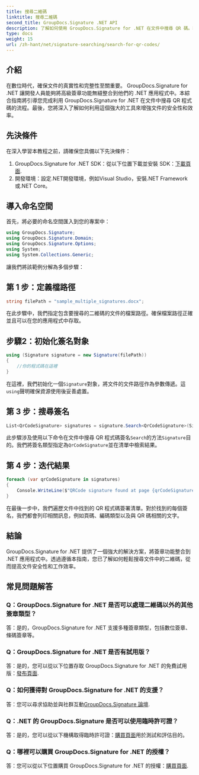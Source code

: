 ```yaml
---
title: 搜尋二維碼
linktitle: 搜尋二維碼
second_title: GroupDocs.Signature .NET API
description: 了解如何使用 GroupDocs.Signature for .NET 在文件中搜尋 QR 碼。輕鬆增強文件安全性。
type: docs
weight: 15
url: /zh-hant/net/signature-searching/search-for-qr-codes/
---
```

## 介紹

在數位時代，確保文件的真實性和完整性至關重要。 GroupDocs.Signature for .NET 讓開發人員能夠將高級簽章功能無縫整合到他們的 .NET 應用程式中。本綜合指南將引導您完成利用 GroupDocs.Signature for .NET 在文件中搜尋 QR 程式碼的流程。最後，您將深入了解如何利用這個強大的工具來增強文件的安全性和效率。

## 先決條件

在深入學習本教程之前，請確保您具備以下先決條件：

1.  GroupDocs.Signature for .NET SDK：從以下位置下載並安裝 SDK：[下載頁面](https://releases.groupdocs.com/signature/net/).
2. 開發環境：設定.NET開發環境，例如Visual Studio，安裝.NET Framework或.NET Core。

## 導入命名空間

首先，將必要的命名空間匯入到您的專案中：

```csharp
using GroupDocs.Signature;
using GroupDocs.Signature.Domain;
using GroupDocs.Signature.Options;
using System;
using System.Collections.Generic;
```

讓我們將該範例分解為多個步驟：

## 第 1 步：定義檔路徑

```csharp
string filePath = "sample_multiple_signatures.docx";
```

在此步驟中，我們指定包含要搜尋的二維碼的文件的檔案路徑。確保檔案路徑正確並且可以在您的應用程式中存取。

## 步驟2：初始化簽名對象

```csharp
using (Signature signature = new Signature(filePath))
{
    //你的程式碼在這裡
}
```

在這裡，我們初始化一個`Signature`對象，將文件的文件路徑作為參數傳遞。這`using`聲明確保資源使用後妥善處置。

## 第 3 步：搜尋簽名

```csharp
List<QrCodeSignature> signatures = signature.Search<QrCodeSignature>(SignatureType.QrCode);
```

此步驟涉及使用以下命令在文件中搜尋 QR 程式碼簽名`Search`的方法`Signature`目的。我們將簽名類型指定為`QrCodeSignature`並在清單中檢索結果。

## 第 4 步：迭代結果

```csharp
foreach (var qrCodeSignature in signatures)
{
    Console.WriteLine($"QRCode signature found at page {qrCodeSignature.PageNumber} with type {qrCodeSignature.EncodeType.TypeName} and text {qrCodeSignature.Text}");
}
```

在最後一步中，我們遍歷文件中找到的 QR 程式碼簽署清單。對於找到的每個簽名，我們都會列印相關訊息，例如頁碼、編碼類型以及與 QR 碼相關的文字。

## 結論

GroupDocs.Signature for .NET 提供了一個強大的解決方案，將簽章功能整合到 .NET 應用程式中。透過遵循本指南，您已了解如何輕鬆搜尋文件中的二維碼，從而提高文件安全性和工作效率。

## 常見問題解答

### Q：GroupDocs.Signature for .NET 是否可以處理二維碼以外的其他簽章類型？
答：是的，GroupDocs.Signature for .NET 支援多種簽章類型，包括數位簽章、條碼簽章等。

### Q：GroupDocs.Signature for .NET 是否有試用版？
答：是的，您可以從以下位置存取 GroupDocs.Signature for .NET 的免費試用版：[發布頁面](https://releases.groupdocs.com/).

### Q：如何獲得對 GroupDocs.Signature for .NET 的支援？
答：您可以尋求協助並與社群互動[GroupDocs.Signature 論壇](https://forum.groupdocs.com/c/signature/13).

### Q：.NET 的 GroupDocs.Signature 是否可以使用臨時許可證？
答：是的，您可以從以下機構取得臨時許可證：[購買頁面](https://purchase.groupdocs.com/temporary-license/)用於測試和評估目的。

### Q：哪裡可以購買 GroupDocs.Signature for .NET 的授權？
答：您可以從以下位置購買 GroupDocs.Signature for .NET 的授權：[購買頁面](https://purchase.groupdocs.com/buy).